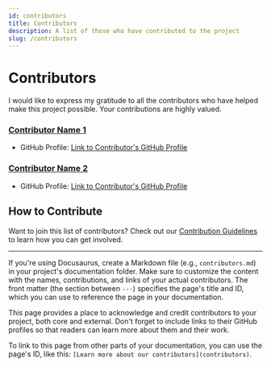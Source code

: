 ```yaml
---
id: contributors
title: Contributors
description: A list of those who have contributed to the project
slug: /contributors
--- 
```


# Contributors

I would like to express my gratitude to all the contributors who have helped make this project possible. Your contributions are highly valued.


### [Contributor Name 1](https://github.com/contributor1)
- GitHub Profile: [Link to Contributor's GitHub Profile](https://github.com/contributor1)

### [Contributor Name 2](https://github.com/contributor2)
- GitHub Profile: [Link to Contributor's GitHub Profile](https://github.com/contributor2)



## How to Contribute

Want to join this list of contributors? Check out our [Contribution Guidelines](contributing.md) to learn how you can get involved.

---

If you're using Docusaurus, create a Markdown file (e.g., `contributors.md`) in your project's documentation folder. Make sure to customize the content with the names, contributions, and links of your actual contributors. The front matter (the section between `---`) specifies the page's title and ID, which you can use to reference the page in your documentation.

This page provides a place to acknowledge and credit contributors to your project, both core and external. Don't forget to include links to their GitHub profiles so that readers can learn more about them and their work.

To link to this page from other parts of your documentation, you can use the page's ID, like this: `[Learn more about our contributors](contributors)`.